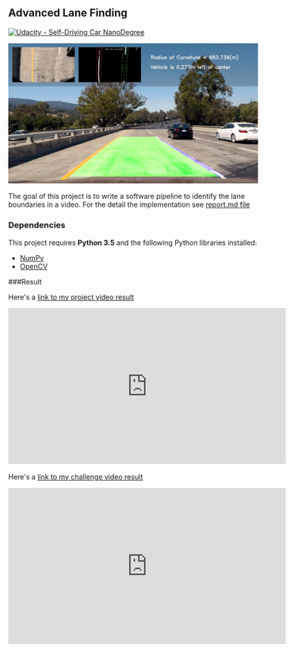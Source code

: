 ## Advanced Lane Finding
[![Udacity - Self-Driving Car NanoDegree](https://s3.amazonaws.com/udacity-sdc/github/shield-carnd.svg)](http://www.udacity.com/drive)

[image14]:./report_images/result.jpg
![alt text][image14]

The goal of this project is to write a software pipeline to identify the lane boundaries in a video. For the detail the implementation see [report.md file](./report.md)

### Dependencies

This project requires **Python 3.5** and the following Python libraries installed:

- [NumPy](http://www.numpy.org/)
- [OpenCV](http://opencv.org/)

###Result

Here's a [link to my project video result](./test_video/project_video_result.mp4)

<iframe width="560" height="315" src="https://www.youtube.com/embed/Nwwo6dGWgOY" frameborder="0" allowfullscreen></iframe>

Here's a [link to my challenge video result](./test_video/challenge_video_result.mp4)

<iframe width="560" height="315" src="https://www.youtube.com/embed/589kliPG1mg" frameborder="0" allowfullscreen></iframe>
